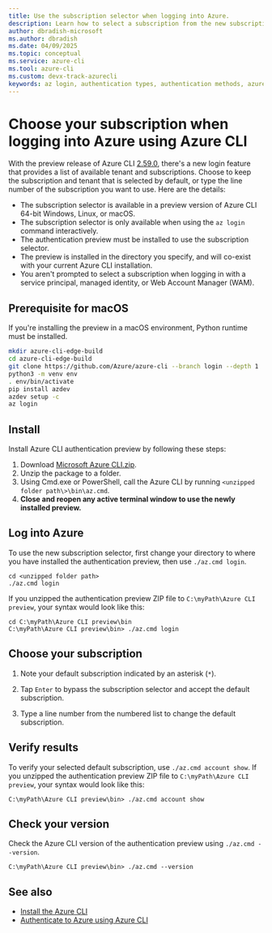 ```yaml
---
title: Use the subscription selector when logging into Azure.
description: Learn how to select a subscription from the new subscription selector available with the `az login` command.
author: dbradish-microsoft
ms.author: dbradish
ms.date: 04/09/2025
ms.topic: conceptual
ms.service: azure-cli
ms.tool: azure-cli
ms.custom: devx-track-azurecli
keywords: az login, authentication types, authentication methods, azure, cli login, az login powershell, cli login, sign in, azure cli  
---
```


# Choose your subscription when logging into Azure using Azure CLI

With the preview release of Azure CLI [2.59.0](./release-notes-azure-cli#april-02-2024), there's a new login feature that provides a list of available tenant and subscriptions. Choose to keep the subscription and tenant that is selected by default, or type the line number of the subscription you want to use. Here are the details:

* The subscription selector is available in a preview version of Azure CLI 64-bit Windows, Linux, or macOS.
* The subscription selector is only available when using the `az login` command interactively.
* The authentication preview must be installed to use the subscription selector.
* The preview is installed in the directory you specify, and will co-exist with your current Azure CLI installation.
* You aren't prompted to select a subscription when logging in with a service principal, managed identity, or Web Account Manager (WAM).

## Prerequisite for macOS

If you're installing the preview in a macOS environment, Python runtime must be installed.

```bash
mkdir azure-cli-edge-build 
cd azure-cli-edge-build 
git clone https://github.com/Azure/azure-cli --branch login --depth 1 
python3 -m venv env 
. env/bin/activate 
pip install azdev 
azdev setup -c 
az login 
```

## Install

Install Azure CLI authentication preview by following these steps:

1. Download [Microsoft Azure CLI.zip](https://aka.ms/AApydwn).
1. Unzip the package to a folder.
1. Using Cmd.exe or PowerShell, call the Azure CLI by running `<unzipped folder path\>\bin\az.cmd`.
1. **Close and reopen any active terminal window to use the newly installed preview.**

## Log into Azure

To use the new subscription selector, first change your directory to where you have installed the authentication preview, then use `./az.cmd login`.

```azurecli
cd <unzipped folder path>
./az.cmd login
```

If you unzipped the authentication preview ZIP file to `C:\myPath\Azure CLI preview`, your syntax would look like this:

```azurecli
cd C:\myPath\Azure CLI preview\bin
C:\myPath\Azure CLI preview\bin> ./az.cmd login
```

## Choose your subscription

1. Note your default subscription indicated by an asterisk (`*`).

1. Tap `Enter` to bypass the subscription selector and accept the default subscription.
1. Type a line number from the numbered list to change the default subscription.

## Verify results

To verify your selected default subscription, use `./az.cmd account show`. If you unzipped the authentication preview ZIP file to `C:\myPath\Azure CLI preview`, your syntax would look like this:

```azurecli
C:\myPath\Azure CLI preview\bin> ./az.cmd account show
```

## Check your version

Check the Azure CLI version of the authentication preview using `./az.cmd --version`.

```azurecli
C:\myPath\Azure CLI preview\bin> ./az.cmd --version
```

## See also

* [Install the Azure CLI](./install-azure-cli.md)
* [Authenticate to Azure using Azure CLI](./authenticate-azure-cli.md)
